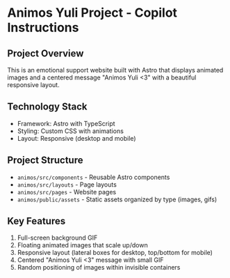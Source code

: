 # Animos Yuli Project - Copilot Instructions

## Project Overview
This is an emotional support website built with Astro that displays animated images and a centered message "Animos Yuli <3" with a beautiful responsive layout.

## Technology Stack
- Framework: Astro with TypeScript
- Styling: Custom CSS with animations
- Layout: Responsive (desktop and mobile)

## Project Structure
- `animos/src/components` - Reusable Astro components
- `animos/src/layouts` - Page layouts
- `animos/src/pages` - Website pages
- `animos/public/assets` - Static assets organized by type (images, gifs)

## Key Features
1. Full-screen background GIF
2. Floating animated images that scale up/down
3. Responsive layout (lateral boxes for desktop, top/bottom for mobile)
4. Centered "Animos Yuli <3" message with small GIF
5. Random positioning of images within invisible containers
